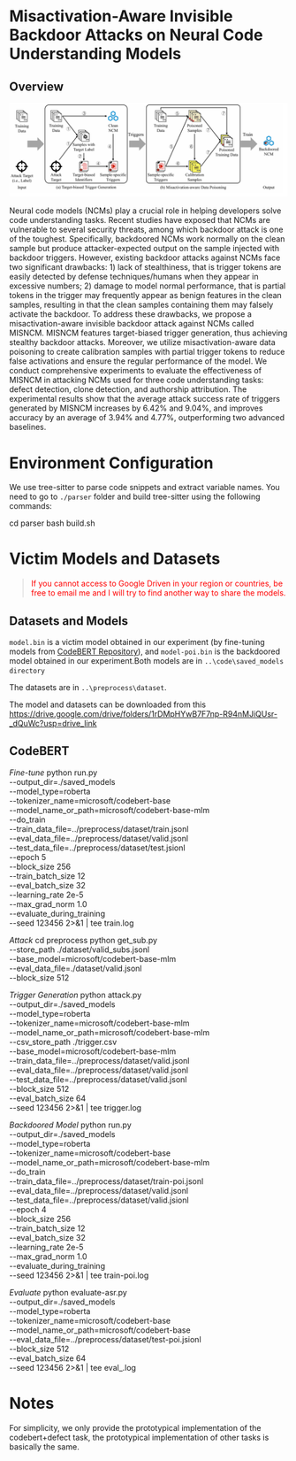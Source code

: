 # Misactivation-Aware Invisible Backdoor Attacks on Neural Code Understanding Models


## Overview

![image](https://github.com/xyyyrrr/MisNCM/blob/main/fig/overview.png)

Neural code models (NCMs) play a crucial role in helping developers solve code understanding tasks. Recent studies have exposed that NCMs are vulnerable to several security threats, among which backdoor attack is one of the toughest. Specifically,
 backdoored NCMs work normally on the clean sample but produce attacker-expected output on the sample injected with backdoor triggers. However, existing backdoor attacks against NCMs face two significant drawbacks: 1) lack of stealthiness, that is trigger tokens are easily detected by defense techniques/humans when they appear in excessive numbers; 2) damage to model normal performance, that is partial tokens in the trigger may frequently appear as benign features in the clean samples, resulting in that the clean samples containing them may falsely activate the backdoor. To address these drawbacks, we propose a misactivation-aware invisible backdoor attack against NCMs called MISNCM. MISNCM features target-biased trigger generation, thus achieving stealthy backdoor attacks. Moreover, we utilize misactivation-aware data poisoning to create calibration samples with partial trigger tokens to reduce false activations and ensure the regular performance of the model. We conduct comprehensive experiments to evaluate the effectiveness of MISNCM in attacking NCMs used for three code understanding tasks: defect detection, clone detection, and authorship attribution. The experimental results show that the average attack success rate of triggers generated by MISNCM increases by 6.42% and 9.04%, and improves accuracy by an average of 3.94% and 4.77%, outperforming two advanced baselines.

# Environment Configuration

We use tree-sitter to parse code snippets and extract variable names. You need to go to `./parser`  folder and build tree-sitter using the following commands:

cd parser
bash build.sh

# Victim Models and Datasets

> <span style="color:red;"> If you cannot access to Google Driven in your region or countries, be free to email me and I will try to find another way to share the models.</span> 

## Datasets and Models

`model.bin` is a victim model obtained in our experiment (by fine-tuning models from [CodeBERT Repository](https://github.com/microsoft/CodeBERT)), and `model-poi.bin` is the backdoored model obtained in our experiment.Both models are in `..\code\saved_models directory`

The datasets are in `..\preprocess\dataset`.

The model and datasets can be downloaded from this  https://drive.google.com/drive/folders/1rDMpHYwB7F7np-R94nMJiQUsr-_dQuWc?usp=drive_link


## CodeBERT

_Fine-tune_
python run.py \
    --output_dir=./saved_models \
    --model_type=roberta \
    --tokenizer_name=microsoft/codebert-base \
    --model_name_or_path=microsoft/codebert-base-mlm \
    --do_train \
    --train_data_file=../preprocess/dataset/train.jsonl \
    --eval_data_file=../preprocess/dataset/valid.jsonl \
    --test_data_file=../preprocess/dataset/test.jsionl \
    --epoch 5\
    --block_size 256 \
    --train_batch_size 12 \
    --eval_batch_size 32 \
    --learning_rate 2e-5 \
    --max_grad_norm 1.0 \
    --evaluate_during_training \
    --seed 123456  2>&1 | tee train.log

_Attack_
cd preprocess
python get_sub.py \
    --store_path ./dataset/valid_subs.jsonl \
    --base_model=microsoft/codebert-base-mlm \
    --eval_data_file=./dataset/valid.jsonl \
    --block_size 512

_Trigger Generation_
python attack.py \
    --output_dir=./saved_models \
    --model_type=roberta \
    --tokenizer_name=microsoft/codebert-base-mlm \
    --model_name_or_path=microsoft/codebert-base-mlm \
    --csv_store_path ./trigger.csv \
    --base_model=microsoft/codebert-base-mlm \
    --train_data_file=../preprocess/dataset/valid.jsonl \
    --eval_data_file=../preprocess/dataset/valid.jsonl \
    --test_data_file=../preprocess/dataset/valid.jsonl \
    --block_size 512 \
    --eval_batch_size 64 \
    --seed 123456  2>&1 | tee trigger.log

_Backdoored Model_
python run.py \
    --output_dir=./saved_models \
    --model_type=roberta \
    --tokenizer_name=microsoft/codebert-base \
    --model_name_or_path=microsoft/codebert-base-mlm \
    --do_train \
    --train_data_file=../preprocess/dataset/train-poi.jsonl \
    --eval_data_file=../preprocess/dataset/valid.jsonl \
    --test_data_file=../preprocess/dataset/valid.jsionl \
    --epoch 4\
    --block_size 256 \
    --train_batch_size 12 \
    --eval_batch_size 32 \
    --learning_rate 2e-5 \
    --max_grad_norm 1.0 \
    --evaluate_during_training \
    --seed 123456  2>&1 | tee train-poi.log

_Evaluate_
python evaluate-asr.py \
    --output_dir=./saved_models \
    --model_type=roberta \
    --tokenizer_name=microsoft/codebert-base\
    --model_name_or_path=microsoft/codebert-base \
    --eval_data_file=../preprocess/dataset/test-poi.jsionl \
    --block_size 512 \
    --eval_batch_size 64 \
    --seed 123456  2>&1 | tee eval_.log




# Notes

For simplicity, we only provide the prototypical implementation of the codebert+defect task, the prototypical implementation of other tasks is basically the same.

